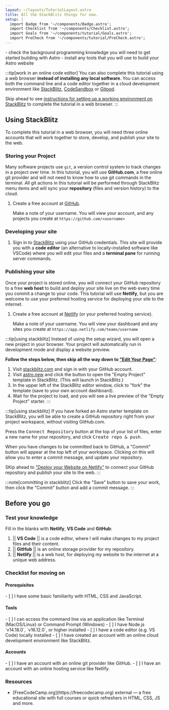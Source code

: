 ```yaml
---
layout: ~/layouts/TutorialLayout.astro
title: All the StackBlitz things for now.
setup: |
  import Badge from '~/components/Badge.astro';
  import Checklist from '~/components/Checklist.astro';
  import Goals from '~/components/tutorial/Goals.astro';
  import PreCheck from '~/components/tutorial/PreCheck.astro';
---
```


<PreCheck>
  - check the background programming knowledge you will need to get started building with Astro
  - install any tools that you will use to build your Astro website
</PreCheck>

:::tip[work in an online code editor]
You can also complete this tutorial using a web browser **instead of installing any local software**. You can access both the command line and a code editor together in a cloud development environment like [StackBlitz](https://stackblitz.com), [CodeSandbox](https://codesandbox.io) or [Gitpod](https://gitpod.io). 

Skip ahead to see [instructions for setting up a working environment on StackBlitz](/en/tutorial/0-introduction/2/#using-stackblitz) to complete the tutorial in a web browser.
:::


## Using StackBlitz

To complete this tutorial in a web browser, you will need three online accounts that will work together to store, develop, and publish your site to the web.


### Storing your Project

Many software projects use `git`, a version control system to track changes in a project over time. In this tutorial, you will use **GitHub.com**, a free online git provider and will not need to know how to use git commands in the terminal. All git actions in this tutorial will be performed through StackBlitz menu items and will sync your **repository** (files and version history) to the cloud.

1. Create a free account at [GitHub](https://github.com).

    Make a note of your username. You will view your account, and any projects you create at `https://github.com/<username>`
    
### Developing your site

1. Sign in to [StackBlitz](https://stackblitz.com) using your GitHub credentials. This site will provide you with a **code editor** (an alternative to locally-installed software like VSCode) where you will edit your files and a **terminal pane** for running server commands.


### Publishing your site
Once your project is stored online, you will connect your GitHub repository to a free **web host** to build and deploy your site live on the web every time you commit a change to your code. This tutorial will use **Netlify**, but you are welcome to use your preferred hosting service for deploying your site to the internet.

1. Create a free account at [Netlify](https://netlify.com) (or your preferred hosting service).

    Make a note of your username. You will view your dashboard and any sites you create at `https://app.netlify.com/teams/username`

:::tip[using stackblitz]
Instead of using the setup wizard, you will open a new project in your browser. Your project will automatically run in development mode and display a website preview.

**Follow the steps below, then skip all the way down to ["Edit Your Page"](#edit-your-page)**: 
1. Visit [stackblitz.com](https://stackblitz.com) and sign in with your GitHub account.
2. Visit [astro.new](https://astro.new) and click the button to open the "Empty Project" template in StackBlitz. (This will launch in StackBlitz.)
3. In the upper left of the StackBlitz editor window, click to "fork" the template (save to your own account dashboard).
4. Wait for the project to load, and you will see a live preview of the "Empty Project" starter.
:::

:::tip[using stackblitz]
If you have forked an Astro starter template on StackBlitz, you will be able to create a GitHub repository right from your project workspace, without visiting GitHub.com.

Press the <kbd>Connect Repository</kbd> button at the top of your list of files, enter a new name for your repository, and click <kbd>Create repo & push</kbd>. 

When you have changes to be committed back to GitHub, a "Commit" button will appear at the top left of your workspace. Clicking on this will allow you to enter a commit message, and update your repository.

SKip ahead to ["Deploy your Website on Netlify"](#deploy-your-website-on-netlify) to connect your GitHub repository and publish your site to the web.
:::


:::note[committing in stackblitz]
Click the "Save" button to save your work, then click the "Commit" button and add a commit message.
:::

## Before you go

### Test your knowledge

Fill in the blanks with **Netlify**, **VS Code** and **GitHub**:

1. || **VS Code** || is a code editor, where I will make changes to my project files and their content.
2. || **GitHub** || is an online storage provider for my repository.
3. || **Netlify** || is a web host, for deploying my website to the internet at a unique web address.

### Checklist for moving on

#### Prerequisites
<Checklist key="prerequisites">
- [ ] I have some basic familiarity with HTML, CSS and JavaScript.
</Checklist>

#### Tools
<Checklist key="tools">
- [ ] I can access the command line via an application like Terminal (MacOS/Linux) or Command Prompt (Windows)
- [ ] I have Node.js `v14.18.0`, `v16.12.0`, or higher installed
- [ ] I have a code editor (e.g. VS Code) locally installed
<Fragment slot="alternative">
- [ ] I have created an account with an online cloud development environment like StackBlitz.
</Fragment>
</Checklist>

#### Accounts
<Checklist key="accounts">
- [ ] I have an account with an online git provider like GitHub.
- [ ] I have an account with an online hosting service like Netlify.
</Checklist>

### Resources

- <p>[FreeCodeCamp.org](https://freecodecamp.org) <Badge>external</Badge> — a free educational site with full courses or quick refreshers in HTML, CSS, JS and more.</p>
